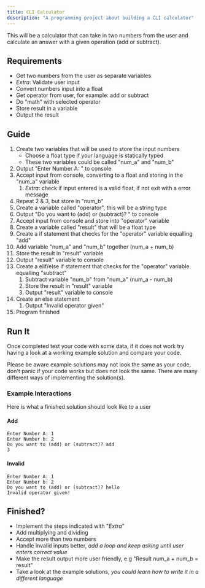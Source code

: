 ```yaml
---
title: CLI Calculator
description: "A programming project about building a CLI calculator"
---
```

This will be a calculator that can take in two numbers from the user and calculate an answer with a given operation (add or subtract).

## Requirements
- Get two numbers from the user as separate variables
- *Extra*: Validate user input
- Convert numbers input into a float
- Get operator from user, for example: add or subtract
- Do “math” with selected operator
- Store result in a variable
- Output the result


## Guide
1. Create two variables that will be used to store the input numbers
   - Choose a float type if your language is statically typed
   - These two variables could be called "num_a" and "num_b"
2. Output "Enter Number A: " to console
3. Accept input from console, converting to a float and storing in the "num_a" variable
   1. *Extra*: check if input entered is a valid float, if not exit with a error message
4. Repeat 2 & 3, but store in "num_b"
5. Create a variable called "operator", this will be a string type
6. Output "Do you want to (add) or (subtract)? " to console
7. Accept input from console and store into "operator" variable
8. Create a variable called "result" that will be a float type
9.  Create a if statement that checks for the "operator" variable equalling "add"
   1.  Add variable "num_a" and "num_b" together (num_a + num_b)
   2.  Store the result in "result" variable
   3.  Output "result" variable to console
10. Create a elif/else if statement that checks for the "operator" variable equalling "subtract"
    1.  Subtract variable "num_b" from "num_a" (num_a - num_b)
    2.  Store the result in "result" variable
    3.  Output "result" variable to console
11. Create an else statement
    1.  Output "Invalid operator given"
12. Program finished


## Run It
Once completed test your code with some data, if it does not work try having a look at a working example solution and compare your code.

Please be aware example solutions may not look the same as your code, don't panic if your code works but does not look the same. There are many different ways of implementing the solution(s).

### Example Interactions
Here is what a finished solution should look like to a user

#### Add

```
Enter Number A: 1
Enter Number b: 2
Do you want to (add) or (subtract)? add
3
```

#### Invalid

```
Enter Number A: 1
Enter Number b: 2
Do you want to (add) or (subtract)? hello
Invalid operator given!
```


## Finished?
- Implement the steps indicated with "*Extra*"
- Add multiplying and dividing
- Accept more than two numbers
- Handle invalid inputs better, *add a loop and keep asking until user enters correct value*
- Make the result output more user friendly, e.g "Result num_a + num_b = result"
- Take a look at the example solutions, *you could learn how to write it in a different language*

